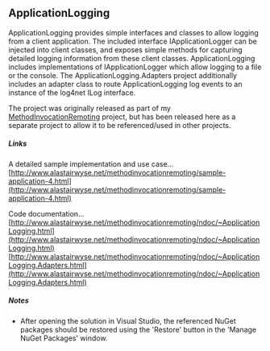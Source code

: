 ApplicationLogging
---
ApplicationLogging provides simple interfaces and classes to allow logging from a client application.  The included interface IApplicationLogger can be injected into client classes, and exposes simple methods for capturing detailed logging information from these client classes.  ApplicationLogging includes implementations of IApplicationLogger which allow logging to a file or the console.  The ApplicationLogging.Adapters project additionally includes an adapter class to route ApplicationLogging log events to an instance of the log4net ILog interface.

The project was originally released as part of my [MethodInvocationRemoting](https://github.com/alastairwyse/MethodInvocationRemoting) project, but has been released here as a separate project to allow it to be referenced/used in other projects.

##### Links

A detailed sample implementation and use case...<br>
[http://www.alastairwyse.net/methodinvocationremoting/sample-application-4.html](http://www.alastairwyse.net/methodinvocationremoting/sample-application-4.html)

Code documentation...<br>
[http://www.alastairwyse.net/methodinvocationremoting/ndoc/~ApplicationLogging.html](http://www.alastairwyse.net/methodinvocationremoting/ndoc/~ApplicationLogging.html)
[http://www.alastairwyse.net/methodinvocationremoting/ndoc/~ApplicationLogging.Adapters.html](http://www.alastairwyse.net/methodinvocationremoting/ndoc/~ApplicationLogging.Adapters.html)

##### Notes
- After opening the solution in Visual Studio, the referenced NuGet packages should be restored using the 'Restore' button in the 'Manage NuGet Packages' window.